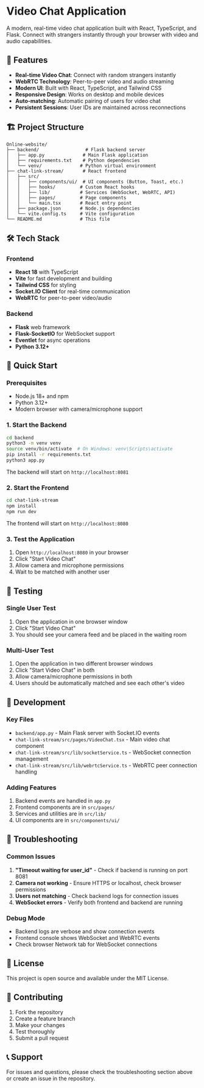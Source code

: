 # Video Chat Application

A modern, real-time video chat application built with React, TypeScript, and Flask. Connect with strangers instantly through your browser with video and audio capabilities.

## 🚀 Features

- **Real-time Video Chat**: Connect with random strangers instantly
- **WebRTC Technology**: Peer-to-peer video and audio streaming
- **Modern UI**: Built with React, TypeScript, and Tailwind CSS
- **Responsive Design**: Works on desktop and mobile devices
- **Auto-matching**: Automatic pairing of users for video chat
- **Persistent Sessions**: User IDs are maintained across reconnections

## 🏗️ Project Structure

```
Online-website/
├── backend/                 # Flask backend server
│   ├── app.py              # Main Flask application
│   ├── requirements.txt    # Python dependencies
│   └── venv/              # Python virtual environment
├── chat-link-stream/       # React frontend
│   ├── src/
│   │   ├── components/ui/  # UI components (Button, Toast, etc.)
│   │   ├── hooks/         # Custom React hooks
│   │   ├── lib/           # Services (WebSocket, WebRTC, API)
│   │   ├── pages/         # Page components
│   │   └── main.tsx       # React entry point
│   ├── package.json       # Node.js dependencies
│   └── vite.config.ts     # Vite configuration
└── README.md              # This file
```

## 🛠️ Tech Stack

### Frontend
- **React 18** with TypeScript
- **Vite** for fast development and building
- **Tailwind CSS** for styling
- **Socket.IO Client** for real-time communication
- **WebRTC** for peer-to-peer video/audio

### Backend
- **Flask** web framework
- **Flask-SocketIO** for WebSocket support
- **Eventlet** for async operations
- **Python 3.12+**

## 🚀 Quick Start

### Prerequisites
- Node.js 18+ and npm
- Python 3.12+
- Modern browser with camera/microphone support

### 1. Start the Backend
```bash
cd backend
python3 -m venv venv
source venv/bin/activate  # On Windows: venv\Scripts\activate
pip install -r requirements.txt
python3 app.py
```

The backend will start on `http://localhost:8081`

### 2. Start the Frontend
```bash
cd chat-link-stream
npm install
npm run dev
```

The frontend will start on `http://localhost:8080`

### 3. Test the Application
1. Open `http://localhost:8080` in your browser
2. Click "Start Video Chat"
3. Allow camera and microphone permissions
4. Wait to be matched with another user

## 🧪 Testing

### Single User Test
1. Open the application in one browser window
2. Click "Start Video Chat"
3. You should see your camera feed and be placed in the waiting room

### Multi-User Test
1. Open the application in two different browser windows
2. Click "Start Video Chat" in both
3. Allow camera/microphone permissions in both
4. Users should be automatically matched and see each other's video

## 🔧 Development

### Key Files
- `backend/app.py` - Main Flask server with Socket.IO events
- `chat-link-stream/src/pages/VideoChat.tsx` - Main video chat component
- `chat-link-stream/src/lib/socketService.ts` - WebSocket connection management
- `chat-link-stream/src/lib/webrtcService.ts` - WebRTC peer connection handling

### Adding Features
1. Backend events are handled in `app.py`
2. Frontend components are in `src/pages/`
3. Services and utilities are in `src/lib/`
4. UI components are in `src/components/ui/`

## 🐛 Troubleshooting

### Common Issues
1. **"Timeout waiting for user_id"** - Check if backend is running on port 8081
2. **Camera not working** - Ensure HTTPS or localhost, check browser permissions
3. **Users not matching** - Check backend logs for connection issues
4. **WebSocket errors** - Verify both frontend and backend are running

### Debug Mode
- Backend logs are verbose and show connection events
- Frontend console shows WebSocket and WebRTC events
- Check browser Network tab for WebSocket connections

## 📝 License

This project is open source and available under the MIT License.

## 🤝 Contributing

1. Fork the repository
2. Create a feature branch
3. Make your changes
4. Test thoroughly
5. Submit a pull request

## 📞 Support

For issues and questions, please check the troubleshooting section above or create an issue in the repository.
